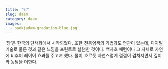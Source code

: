 ```yaml
---
title: "담"
slug: daam
category: daam
images:
  - baekjadam-gradation-blue.jpg
---
```


‘담’은 한국의 단색화에서 시작되었다. 또한 전통염색의 기법과도 연관이 있는데, 디지털기술로 물든 것과 같은 느낌을 프린트로 실현한 것이다. 백자호 패턴이나 그 자체로 자연에 비추어 레이어 효과를 주고져 했다. 물이 흐르듯 자연스럽게 겹겹이 겹쳐지면서 깊이와 농담을 더한다.
